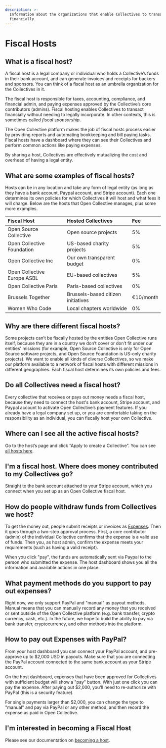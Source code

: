 ```yaml
---
description: >-
  Information about the organizations that enable Collectives to transact
  financially
---
```


# Fiscal Hosts

## What is a fiscal host?

A fiscal host is a legal company or individual who holds a Collective’s funds in their bank account, and can generate invoices and receipts for backers and sponsors. You can think of a fiscal host as an umbrella organization for the Collectives in it.

The fiscal host is responsible for taxes, accounting, compliance, and financial admin, and paying expenses approved by the Collective’s core contributors \(admins\). Fiscal hosting enables Collectives to transact financially without needing to legally incorporate. In other contexts, this is sometimes called _fiscal sponsorship_.

The Open Collective platform makes the job of fiscal hosts process easier by providing reports and automating bookkeeping and bill paying tasks. Fiscal hosts have a dashboard where they can see their Collectives and perform common actions like paying expenses.

By sharing a host, Collectives are effectively mutualizing the cost and overhead of having a legal entity.

## What are some examples of fiscal hosts?

Hosts can be in any location and take any form of legal entity \(as long as they have a bank account, Paypal account, and Stripe account\). Each one determines its own policies for which Collectives it will host and what fees it will charge. Below are the hosts that Open Collective manages, plus some more examples.

| Fiscal Host | Hosted Collectives | Fee |
| :--- | :--- | :--- |
| Open Source Collective | Open source projects | 5% |
| Open Collective Foundation | US-based charity projects | 5% |
| Open Collective Inc | Our own transparent budget | 0% |
| Open Collective Europe ASBL | EU-based collectives | 5% |
| Open Collective Paris | Paris-based collectives | 0% |
| Brussels Together | Brussels-based citizen initiatives | €10/month |
| Women Who Code | Local chapters worldwide | 0% |

## Why are there different fiscal hosts?

Some projects can’t be fiscally hosted by the entities Open Collective runs itself, because they are in a country we don’t cover or don’t fit under our entities' missions \(for example, Open Source Collective is only for Open Source software projects, and Open Source Foundation is US-only charity projects\). We want to enable all kinds of diverse Collectives, so we make our platform available to a network of fiscal hosts with different missions in different geographies. Each fiscal host determines its own policies and fees.

## Do all Collectives need a fiscal host?

Every collective that receives or pays out money needs a fiscal host, because they need to connect the host's bank account, Stripe account, and Paypal account to activate Open Collective’s payment features. If you already have a legal company set up, or you are comfortable taking on the responsibility as an individual, you can fiscally host your own Collective.

## Where can I see all the active fiscal hosts?

Go to the host’s page and click “Apply to create a Collective”. You can see [all hosts here](https://opencollective.com/hosts).

## I'm a fiscal host. Where does money contributed to my Collectives go?

Straight to the bank account attached to your Stripe account, which you connect when you set up as an Open Collective fiscal host.

## How do people withdraw funds from Collectives we host?

To get the money out, people submit receipts or invoices as [Expenses](../expenses/). Then it goes through a two-step approval process. First, a core contributor \(admin\) of the individual Collective confirms that the expense is a valid use of funds. Then you, as host admin, confirm the expense meets your requirements \(such as having a valid receipt\). 

When you click "pay", the funds are automatically sent via Paypal to the person who submitted the expense. The host dashboard shows you all the information and available actions in one place.

## What payment methods do you support to pay out expenses?

Right now, we only support PayPal and "manual" as payout methods. Manual means that you can manually record any money that you received or sent outside of the Open Collective platform \(e.g. bank transfer, crypto currency, cash, etc.\). In the future, we hope to build the ability to pay via bank transfer, cryptocurrency, and other methods into the platform.

## How to pay out Expenses with PayPal?

From your host dashboard you can connect your PayPal account, and pre-approve up to $2,000 USD in payouts. Make sure that you are connecting the PayPal account connected to the same bank account as your Stripe account.

On the host dashboard, expenses that have been approved for Collectives with sufficient budget will show a "pay" button. With just one click you can pay the expense. After paying out $2,000, you'll need to re-authorize with PayPal \(this is a security feature\). 

For single payments larger than $2,000, you can change the type to "manual" and pay via PayPal or any other method, and then record the expense as paid in Open Collective.

## I'm interested in becoming a Fiscal Host

Please see our documentation on [becoming a host](become-host.md).



####  <a id="docs-internal-guid-bd642a97-7fff-e23d-5198-ad130c4f5af2"></a>

